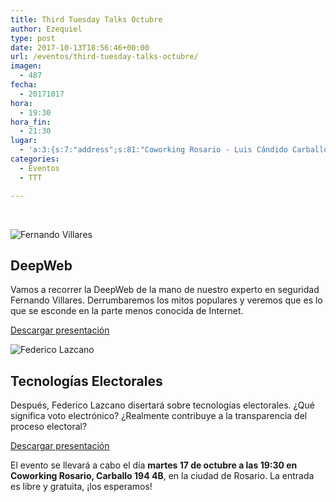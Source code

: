 ```yaml
---
title: Third Tuesday Talks Octubre
author: Ezequiel
type: post
date: 2017-10-13T18:56:46+00:00
url: /eventos/third-tuesday-talks-octubre/
imagen:
  - 487
fecha:
  - 20171017
hora:
  - 19:30
hora_fin:
  - 21:30
lugar:
  - 'a:3:{s:7:"address";s:81:"Coworking Rosario - Luis Cándido Carballo, Rosario, Santa Fe Province, Argentina";s:3:"lat";s:10:"-32.923046";s:3:"lng";s:11:"-60.6649185";}'
categories:
  - Eventos
  - TTT

---
```

 

![Fernando Villares](https://itfloss.beer/wp-content/themes/hummingBird/img/fer.jpg)

**DeepWeb**
-----------

Vamos a recorrer la DeepWeb de la mano de nuestro experto en seguridad Fernando Villares. Derrumbaremos los mitos populares y veremos que es lo que se esconde en la parte menos conocida de Internet.

[Descargar presentación](https://goo.gl/4mf6T4)

![Federico Lazcano](https://itfloss.beer/wp-content/uploads/2017/08/lazcano.png)

**Tecnologías Electorales**
---------------------------

Después, Federico Lazcano disertará sobre tecnologías electorales. ¿Qué significa voto electrónico? ¿Realmente contribuye a la transparencia del proceso electoral?

[Descargar presentación](https://goo.gl/VHnoyz)

El evento se llevará a cabo el día **martes 17 de octubre a las 19:30 en Coworking Rosario, Carballo 194 4B**, en la ciudad de Rosario. La entrada es libre y gratuita, ¡los esperamos!